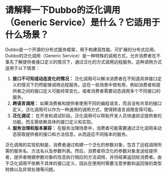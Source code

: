 # 请解释一下Dubbo的泛化调用（Generic Service）是什么？它适用于什么场景？

Dubbo是一个开源的分布式服务框架，用于构建高性能、可扩展的分布式应用。Dubbo的泛化调用（Generic Service）是一种特殊的调用方式，允许消费者在不事先了解提供者接口定义的情况下，通过泛化的方式调用远程服务。这种调用方式适用于以下情景：

1. **接口不可知或动态变化的情况：** 泛化调用可以解决消费者在不知道具体接口定义的情况下仍然能够调用远程服务。这在一些场景中很有用，例如消费者和提供者之间的接口定义可能经常变化，或者消费者需要动态调用多个不同接口的服务。
2. **跨语言调用：** 如果消费者和提供者使用不同的编程语言，而且没有共享的接口定义，泛化调用可以作为一种通用的调用方式，使得跨语言调用变得可能。
3. **泛化调试：** 在开发和调试阶段，泛化调用可以帮助开发人员快速验证提供者的功能，而无需依赖具体的接口定义和实现。
4. **服务治理和版本兼容：** 在服务治理场景中，消费者可能需要通过泛化调用来动态获取提供者的接口和方法信息，从而适应不同版本的服务。

泛化调用的实现机制是，消费者通过构建一个泛化的参数对象，包含了远程调用所需的服务名、方法名以及参数列表。然后，消费者将泛化的参数对象发送给提供者，提供者根据参数对象的信息执行相应的方法调用，并将结果返回给消费者。由于泛化调用不依赖于具体的接口定义，因此在使用时需要注意参数和返回值的类型转换以及异常处理等问题。
